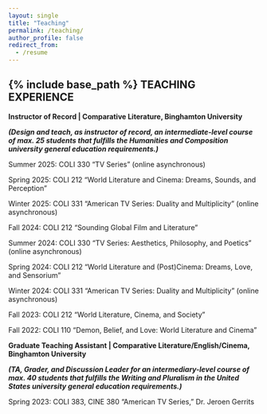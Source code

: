 ```yaml
---
layout: single
title: "Teaching"
permalink: /teaching/
author_profile: false
redirect_from:
  - /resume
---
```


{% include base_path %}
TEACHING EXPERIENCE
----------
**Instructor of Record | Comparative Literature, Binghamton University**

**<i>(Design and teach, as instructor of record, an intermediate-level course of max. 25 students that fulfills the Humanities and Composition university general education requirements.)</i>**

Summer 2025: COLI 330 “TV Series” (online asynchronous)

Spring 2025: COLI 212 “World Literature and Cinema: Dreams, Sounds, and Perception”

Winter 2025: COLI 331 “American TV Series: Duality and Multiplicity” (online asynchronous)

Fall 2024: COLI 212 “Sounding Global Film and Literature” 

Summer 2024: COLI 330 “TV Series: Aesthetics, Philosophy, and Poetics” (online asynchronous)

Spring 2024: COLI 212 “World Literature and (Post)Cinema: Dreams, Love, and Sensorium”

Winter 2024: COLI 331 “American TV Series: Duality and Multiplicity” (online asynchronous) 

Fall 2023: COLI 212 “World Literature, Cinema, and Society”

Fall 2022: COLI 110 “Demon, Belief, and Love: World Literature and Cinema”


**Graduate Teaching Assistant | Comparative Literature/English/Cinema, Binghamton University**

**<i>(TA, Grader, and Discussion Leader for an intermediary-level course of max. 40 students that fulfills the Writing and Pluralism in the United States university general education requirements.)</i>**

Spring 2023: COLI 383, CINE 380 “American TV Series,” Dr. Jeroen Gerrits	